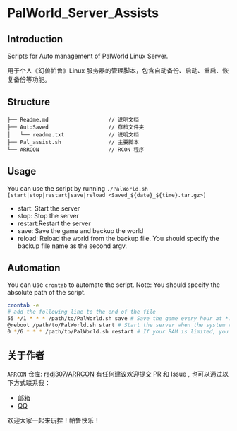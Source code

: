 # PalWorld_Server_Assists

## Introduction

Scripts for Auto management of PalWorld Linux Server.

用于个人《幻兽帕鲁》Linux 服务器的管理脚本，包含自动备份、启动、重启、恢复备份等功能。

## Structure

```text
├── Readme.md                   // 说明文档
├── AutoSaved                   // 存档文件夹
│   └── readme.txt              // 说明文档
├── Pal_assist.sh               // 主要脚本
└── ARRCON                      // RCON 程序
```

## Usage

You can use the script by running `./PalWorld.sh [start|stop|restart|save|reload <Saved_${date}_${time}.tar.gz>]`

* start: Start the server
* stop: Stop the server
* restart:Restart the server
* save: Save the game and backup the world
* reload: Reload the world from the backup file. You should specify the backup file name as the second argv.

## Automation

You can use `crontab` to automate the script. Note: You should specify the absolute path of the script.

```bash
crontab -e
# add the following line to the end of the file
55 */1 * * * /path/to/PalWorld.sh save # Save the game every hour at *:55
@reboot /path/to/PalWorld.sh start # Start the server when the system reboot
0 */6 * * * /path/to/PalWorld.sh restart # If your RAM is limited, you should restart the service regularly.
```

## 关于作者

`ARRCON` 仓库: [radj307/ARRCON](https://github.com/radj307/ARRCON)
有任何建议欢迎提交 PR 和 Issue , 也可以通过以下方式联系我：

* [邮箱](mailto:2271089251@qq.com)
* [QQ](http://wpa.qq.com/msgrd?v=3&uin=2271089251&site=qq&menu=yes)

欢迎大家一起来玩捏！帕鲁快乐！
